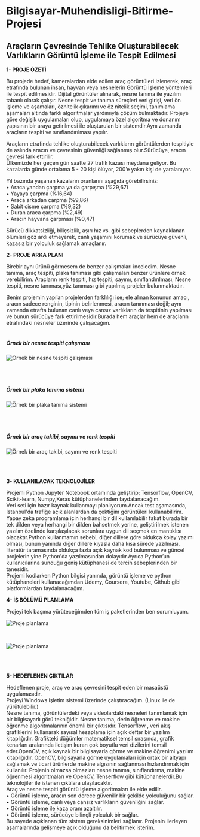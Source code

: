 # Bilgisayar-Muhendisligi-Bitirme-Projesi
## Araçların Çevresinde Tehlike Oluşturabilecek Varlıkların Görüntü İşleme ile Tespit Edilmesi

**1- PROJE ÖZETİ**

Bu projede hedef, kameralardan elde edilen araç görüntüleri izlenerek, araç etrafında bulunan insan, hayvan veya nesnelerin Görüntü İşleme yöntemleri ile tespit edilmesidir. Dijital görüntüler alınarak, nesne tanıma ile yazılım tabanlı olarak çalışır. Nesne tespit ve tanıma süreçleri veri girişi, veri ön işleme ve aşamaları, öznitelik çıkarımı ve öz nitelik seçimi, tanımlama aşamaları altında farklı algoritmalar yardımıyla çözüm bulmaktadır. Projeye göre değişik uygulamaları olup, uygulamaya özel algoritma ve donanım yapısının bir araya getirilmesi ile oluşturulan bir sistemdir.Aynı zamanda araçların tespiti ve sınıflandırılması yapılır.

Araçların etrafında  tehlike oluşturabilecek varlıkların görüntülerden tespitiyle de aslında aracın ve çevresinin güvenliği sağlanmış olur.Sürücüye, aracın çevresi fark ettirilir. <br/>
Ülkemizde her geçen gün saatte 27 trafik kazası meydana geliyor. Bu kazalarda günde ortalama 5 - 20 kişi ölüyor, 200’e yakın kişi de yaralanıyor. 

Yıl bazında yaşanan kazaların oranlarını aşağıda görebilirsiniz: <br/>
•	Araca yandan çarpma ya da çarpışma (%29,67) <br/>
•	Yayaya çarpma (%16,64)   <br/>
•	Araca arkadan çarpma (%9,86)  <br/>
•	Sabit cisme çarpma (%9,32)     <br/>
•	Duran araca çarpma (%2,49)    <br/>
•	Aracın hayvana çarpması (%0,47)   <br/>

Sürücü dikkatsizliği, biliçsizlik, aşırı hız vs. gibi sebeplerden kaynaklanan ölümleri göz ardı etmeyerek, canlı yaşamını korumak ve sürücüye güvenli, kazasız bir yolculuk sağlamak amaçlanır.

**2- PROJE ARKA PLANI**

Birebir aynı ürünü görmesem de benzer çalışmaları inceledim. Nesne tanıma, araç tespiti, plaka tanıması gibi çalışmaları benzer ürünlere örnek verebilirim.
Araçların renk tespiti, hız tespiti, sayımı, sınıflandırılması; Nesne tespiti, nesne tanıması,yüz tanıması gibi yapılmış projeler bulunmaktadır.

Benim projemin yapılan projelerden farklılığı ise; ele alınan konunun amacı, aracın sadece renginin, tipinin belirlenmesi, aracın tanınması değil; aynı zamanda etrafta bulunan canlı veya cansız varlıkların da tespitinin yapılması ve bunun sürücüye fark ettirilmesidir.Burada hem araçlar hem de araçların etrafındaki nesneler üzerinde çalışacağım.
<br/>
<br/>

##### Örnek bir nesne tespiti çalışması
![Örnek bir nesne tespiti çalışması](https://github.com/OlafenwaMoses/ImageAI/raw/master/data-images/video1.jpg)  

<br/>
<br/>

##### Örnek bir plaka tanıma sistemi
![Örnek bir plaka tanıma sistemi](https://www.desialarmi.com/wp-content/uploads/2016/08/plaka-tan%C4%B1ma-sistemleri-1024x576.jpg)


<br/>
<br/>

##### Örnek bir araç takibi, sayımı ve renk tespiti
![Örnek bir araç takibi, sayımı ve renk tespiti](https://user-images.githubusercontent.com/22610163/36344830-095cc4ec-1431-11e8-8e57-976c40d87cf9.gif)


<br/>
<br/>

**3- KULLANILACAK TEKNOLOJİLER**

Projemi Python Jupyter Notebook ortamında geliştirip; Tensorflow, OpenCV, Scikit-learn, Numpy,Keras kütüphanelerinden faydalanacağım. <br/>
Veri seti için hazır kaynak kullanmayı planlıyorum.Ancak test aşamasında, İstanbul'da trafiğe açık alanlardan da çektiğim görüntüleri kullanabilirim. <br/>
Yapay zeka programlama için herhangi bir dil kullanılabilir fakat burada bir tek dilden veya herhangi bir dilden bahsetmek yerine, geliştirilmek istenen yazılım özelinde karşılaşılacak sorunlara uygun dil seçmek en mantıklısı olacaktır.Python kullanmamın sebebi, diğer dillere göre oldukça kolay yazımı olması, bunun yanında diğer dillere kıyasla daha kısa sürede yazılması, literatür taramasında oldukça fazla açık kaynak kod bulunması ve güncel projelerin yine Python'da yazılmasından dolayıdır.Ayrıca Python’un kullanıcılarına sunduğu geniş kütüphanesi de tercih sebeplerinden bir tanesidir. <br/>
Projemi kodlarken Python bilgisi yanında, görüntü işleme ve python kütüphaneleri kullanacağımdan Udemy, Coursera, Youtube, Github gibi platformlardan faydalanacağım.



**4- İŞ BÖLÜMÜ PLANLAMA**

Projeyi tek başıma yürüteceğimden tüm iş paketlerinden ben sorumluyum.

![Proje planlama](https://lh3.googleusercontent.com/-bTZQ_Ssow2E/X7j5M8gx5kI/AAAAAAABAUM/iqAbGkCVEX8Ye5icEGP3piCU74EXM0BzACLcBGAsYHQ/w540-h556/image.png)

<br/>

![Proje planlama](https://lh3.googleusercontent.com/-QDXujP7OwyQ/X7j5q2n-QlI/AAAAAAABAUU/XrwUENU0mS0NU_CU2yuliNxRhpoiAOkVgCLcBGAsYHQ/w543-h450/image.png)

<br/>
<br/>

**5- HEDEFLENEN ÇIKTILAR**

Hedeflenen proje, araç ve araç çevresini tespit eden bir masaüstü uygulamasıdır. <br/>
Projeyi Windows işletim sistemi üzerinde çalıştıracağım. 
(Linux ile de yürütülebilir.) <br/>
Nesne tanıma, görüntülerdeki veya videolardaki nesneleri tanımlamak için bir bilgisayarlı görü tekniğidir. Nesne tanıma, derin öğrenme ve makine öğrenme algoritmalarının önemli bir çıktısıdır. Tensorflow , veri akış grafiklerini kullanarak sayısal hesaplama için açık defter bir yazılım kitaplığıdır. Grafikteki düğümler matematiksel temsil sırasında, grafik kenarları aralarında iletişim kuran çok boyutlu veri dizilerini temsil eder.OpenCV, açık kaynak bir bilgisayarla görme ve makine öğrenimi yazılım kitaplığıdır. OpenCV, bilgisayarla görme uygulamaları için ortak bir altyapı sağlamak ve ticari ürünlerde makine algısının sağlanması hızlandırmak için kullanılır.
Projenin olmazsa olmazları nesne tanıma, sınıflandırma, makine öğrenmesi algoritmaları ve OpenCV, Tenserflow gibi kütüphanelerdir.Bu teknolojiler ile istenen çıktılara ulaşılacaktır. <br/>
Araç ve nesne tespiti görüntü işleme algoritmaları ile elde edilir. <br/>
•	Görüntü işleme, aracın son derece güvenilir bir şekilde yolculuğunu sağlar. <br/>
•	Görüntü işleme, canlı veya cansız varlıkların güvenliğini sağlar. <br/>
•	Görüntü işleme ile  kaza oranı azaltılır. <br/>
•	Görüntü işleme, sürücüye bilinçli yolculuk bir sağlar. <br/>
Bu sayede açıklanan tüm sistem gereksinimleri sağlanır. Projenin ilerleyen aşamalarında gelişmeye açık olduğunu da belitirmek isterim.













